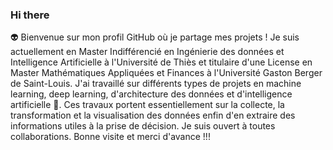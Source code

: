 ### Hi there 
👽 Bienvenue sur mon profil GitHub où je partage mes projets ! 
  Je suis actuellement en Master Indifférencié en Ingénierie des données et Intelligence Artificielle à l'Université de Thiès et titulaire  d'une License en Master Mathématiques Appliquées et Finances à l'Université Gaston Berger de Saint-Louis.
  J'ai travaillé sur différents types de projets en machine learning, deep learning, d'architecture des données et d'intelligence artificielle 🤖. 
Ces travaux portent essentiellement sur la collecte, la transformation et la visualisation des données enfin d'en extraire des informations utiles à la prise de décision. 
  Je suis ouvert à toutes collaborations.
  Bonne visite et merci d'avance !!!
